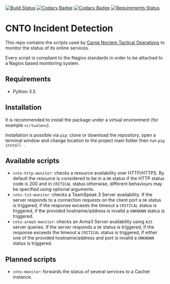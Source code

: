 [![Build Status](https://travis-ci.org/CntoDev/monitoring-scripts.svg?branch=master)](https://travis-ci.org/CntoDev/monitoring-scripts)
[![Codacy Badge](https://api.codacy.com/project/badge/Grade/d4af8ca9290d444cab0c898bab6a6e94)](https://www.codacy.com/app/CNTODev/monitoring-scripts?utm_source=github.com&amp;utm_medium=referral&amp;utm_content=CntoDev/monitoring-scripts&amp;utm_campaign=Badge_Grade)
[![Codacy Badge](https://api.codacy.com/project/badge/Coverage/d4af8ca9290d444cab0c898bab6a6e94)](https://www.codacy.com/app/CNTODev/monitoring-scripts?utm_source=github.com&utm_medium=referral&utm_content=CntoDev/monitoring-scripts&utm_campaign=Badge_Coverage)
[![Requirements Status](https://requires.io/github/CntoDev/monitoring-scripts/requirements.svg?branch=master)](https://requires.io/github/CntoDev/monitoring-scripts/requirements/?branch=master)

# CNTO Incident Detection
This repo contains the scripts used by [Carpe Noctem Tactical Operations](http://www.carpenoctem.co) to monitor the status of its online services.

Every script is compliant to the Nagios standards in order to be attached to a Nagios based monitoring system.

## Requirements
 - Python 3.5

## Installation
It is recommended to install the package under a virtual environment (for example `virtualenv`).

Installation is possible via `pip`: clone or download the repository, open a terminal window and change location to the project main folder then run
`pip install .`

## Available scripts

 - `cnto-http-monitor`: checks a resource availability over HTTP/HTTPS. By default the resource is considered to be in a `OK` status if the HTTP status code is 200 and in `CRITICAL` status otherwise, different behaviours may be specified using optional arguments.
 - `cnto-ts3-monitor`: checks a TeamSpeak 3 Server availability. If the server responds to a connection requests on the client port a `OK` status is triggered, if the response exceeds the timeout a `CRITICAL` status is triggered, if the provided hostname/address is invalid a `UNKNOWN` status is triggered.
  - `cnto-arma3-monitor`: checks an Arma3 Server availability using `A2S` server queries. If the server responds a `OK` status is triggered, if the response exceeds the timeout a `CRITICAL` status is triggered, if either one of the provided hostname/address and port is invalid a `UNKNOWN` status is triggered.

## Planned scripts

 - `cnto-monitor`: forwards the status of several services to a Cachet instance.
